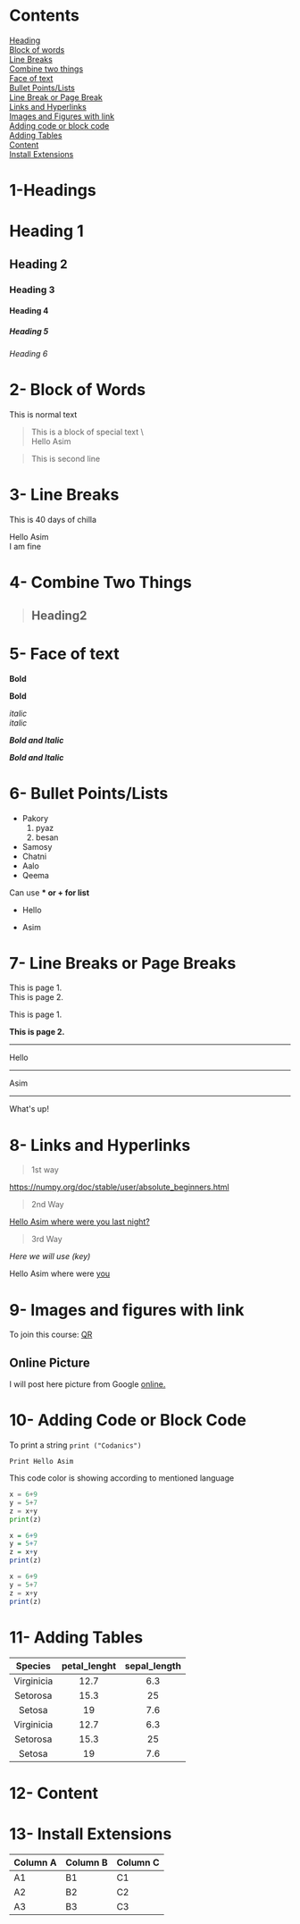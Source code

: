 # Contents

[Heading](#1-headings)\
[Block of words](#2--block-of-words)\
[Line Breaks](#3--line-breaks)\
[Combine two things](#4--combine-two-things)\
[Face of text](#5--face-of-text)\
[Bullet Points/Lists](#6--bullet-points/lists)\
[Line Break or Page Break](#7--line-breaks-or-page-breaks)\
[Links and Hyperlinks](#8--links-and-hyperlinks)\
[Images and Figures with link](#9--images-and-figures-with-link)\
[Adding code or block code](#10--adding-code-or-block-code)\
[Adding Tables](#11--adding-tables)\
[Content](#12--content)\
[Install Extensions](#13--install-extensions)

# 1-Headings

# Heading 1
## Heading 2
### Heading 3
#### Heading 4
##### Heading 5
###### Heading 6 

# 2- Block of Words
This is normal text
>This is a block of special text \     
 Hello Asim


>This is second line
# 3- Line Breaks
This is 40 days of chilla 

Hello Asim \
I am fine

# 4- Combine Two Things 
> ## Heading2

# 5- Face of text 

**Bold**

__Bold__

*italic* \
_italic_

***Bold and Italic***

___Bold and Italic___ 

# 6- Bullet Points/Lists
- Pakory 
    1. pyaz
    2. besan
- Samosy 
- Chatni 
- Aalo 
- Qeema

Can use __* or + for list__
* Hello 

+ Asim

# 7- Line Breaks or Page Breaks

This is page 1.\
This is page 2.

This is page 1.

**This is page 2.**

---
Hello 
***
Asim
___ 
What's up!

# 8- Links and Hyperlinks 
> 1st way 

<https://numpy.org/doc/stable/user/absolute_beginners.html>

> 2nd Way

[Hello Asim where were you last night?](https://numpy.org/doc/stable/user/absolute_beginners.html)

> 3rd Way 

*Here we will use (key)*

[FMGK]: https://numpy.org/doc/stable/user/absolute_beginners.html



Hello Asim where were [you][FMGK]


# 9- Images and figures with link

To join this course: 
[QR](qr.png) <!--- this is comments --->

[This is a comment]: #


<!--- ![QR](qr.png) --->

## Online Picture 
I will post here picture from Google [online.](https://media.gettyimages.com/photos/shah-faisal-masjid-islamabad-pakistan-picture-id912853916?s=612x612)


# 10- Adding Code or Block Code

To print a string `print ("Codanics")`

`Print Hello Asim `

<!-- Block Code -->
This code color is showing according to mentioned language
```python
x = 6+9                         
y = 5+7
z = x+y
print(z)
```

```R
x = 6+9
y = 5+7
z = x+y
print(z)
```

```javascript
x = 6+9
y = 5+7
z = x+y
print(z)
```

# 11- Adding Tables 

| Species | petal_lenght | sepal_length |
| :------:| :-----------:| :-------------:|
| Virginicia | 12.7 | 6.3 |
| Setorosa | 15.3 | 25 |
| Setosa | 19 | 7.6 |
| Virginicia | 12.7 | 6.3 |
| Setorosa | 15.3 | 25 |
| Setosa | 19 | 7.6 |


# 12- Content




# 13- Install Extensions 


Column A | Column B | Column C
---------|----------|---------
 A1 | B1 | C1
 A2 | B2 | C2
 A3 | B3 | C3